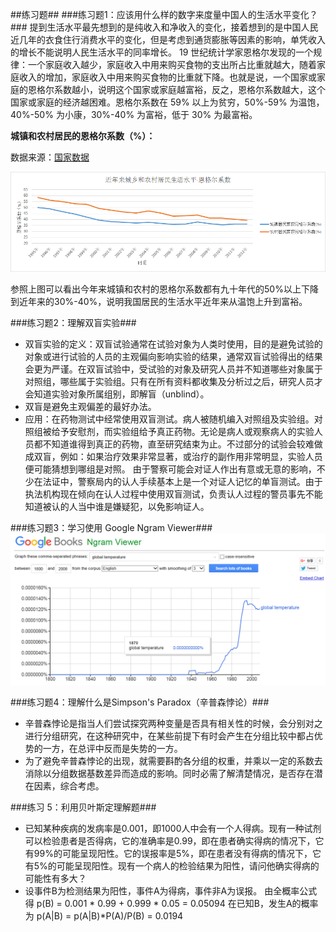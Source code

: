 
##练习题##
###练习题1：应该用什么样的数字来度量中国人的生活水平变化？###
提到生活水平最先想到的是纯收入和净收入的变化，接着想到的是中国人民近几年的衣食住行消费水平的变化，但是考虑到通货膨胀等因素的影响，单凭收入的增长不能说明人民生活水平的同率增长。
19 世纪统计学家恩格尔发现的一个规律：一个家庭收入越少，家庭收入中用来购买食物的支出所占比重就越大，随着家庭收入的增加，家庭收入中用来购买食物的比重就下降。也就是说，一个国家或家庭的恩格尔系数越小，说明这个国家或家庭越富裕，反之，恩格尔系数越大，这个国家或家庭的经济越困难。恩格尔系数在 59% 以上为贫穷，50%-59% 为温饱，40%-50% 为小康，30%-40% 为富裕，低于 30% 为最富裕。

**城镇和农村居民的恩格尔系数（%）：**

数据来源：[国家数据](国家数据 "http://data.stats.gov.cn/")

![](https://github.com/AnneXWang/test/blob/master/NO1.png)

参照上图可以看出今年来城镇和农村的恩格尔系数都有九十年代的50%以上下降到近年来的30%-40%，说明我国居民的生活水平近年来从温饱上升到富裕。

###练习题2：理解双盲实验###
- 双盲实验的定义：双盲试验通常在试验对象为人类时使用，目的是避免试验的对象或进行试验的人员的主观偏向影响实验的结果，通常双盲试验得出的结果会更为严谨。在双盲试验中，受试验的对象及研究人员并不知道哪些对象属于对照组，哪些属于实验组。只有在所有资料都收集及分析过之后，研究人员才会知道实验对象所属组别，即解盲（unblind）。
- 双盲是避免主观偏差的最好办法。
- 应用：在药物测试中经常使用双盲测试。病人被随机编入对照组及实验组。对照组被给予安慰剂，而实验组给予真正药物。无论是病人或观察病人的实验人员都不知道谁得到真正的药物，直至研究结束为止。不过部分的试验会较难做成双盲，例如：如果治疗效果非常显著，或治疗的副作用非常明显，实验人员便可能猜想到哪组是对照。
由于警察可能会对证人作出有意或无意的影响，不少在法证中，警察局内的认人手续基本上是一个对证人记忆的单盲测试。由于执法机构现在倾向在认人过程中使用双盲测试，负责认人过程的警员事先不能知道被认的人当中谁是嫌疑犯，以免影响证人。

###练习题3：学习使用 Google Ngram Viewer###
![](https://github.com/AnneXWang/test/blob/master/NO2.png)

###练习题4：理解什么是Simpson's Paradox（辛普森悖论）###

- 辛普森悖论是指当人们尝试探究两种变量是否具有相关性的时候，会分别对之进行分组研究，在这种研究中，在某些前提下有时会产生在分组比较中都占优势的一方，在总评中反而是失势的一方。
- 为了避免辛普森悖论的出现，就需要斟酌各分组的权重，并乘以一定的系数去消除以分组数据基数差异而造成的影响。同时必需了解清楚情况，是否存在潜在因素，综合考虑。

###练习 5：利用贝叶斯定理解题###
- 已知某种疾病的发病率是0.001，即1000人中会有一个人得病。现有一种试剂可以检验患者是否得病，它的准确率是0.99，即在患者确实得病的情况下，它有99%的可能呈现阳性。它的误报率是5%，即在患者没有得病的情况下，它有5%的可能呈现阳性。现有一个病人的检验结果为阳性，请问他确实得病的可能性有多大？
- 设事件B为检测结果为阳性，事件A为得病，事件非A为误报。
由全概率公式得 p(B) = 0.001 * 0.99 + 0.999 * 0.05 = 0.05094
在已知B，发生A的概率为 p(A|B) = p(A|B)*P(A)/P(B) = 0.0194



